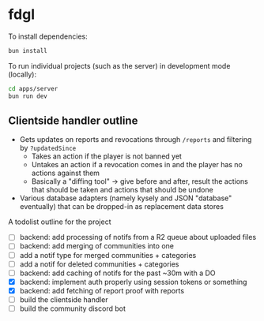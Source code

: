 # fdgl

To install dependencies:

```bash
bun install
```

To run individual projects (such as the server) in development mode (locally):

```bash
cd apps/server
bun run dev
```

## Clientside handler outline

- Gets updates on reports and revocations through `/reports` and filtering by `?updatedSince`
  - Takes an action if the player is not banned yet
  - Untakes an action if a revocation comes in and the player has no actions against them
  - Basically a "diffing tool" -> give before and after, result the actions that should be
  	taken and actions that should be undone
- Various database adapters (namely kysely and JSON "database" eventually)
	that can be dropped-in as replacement data stores

A todolist outline for the project

- [ ] backend: add processing of notifs from a R2 queue about uploaded files
- [ ] backend: add merging of communities into one
- [ ] add a notif type for merged communities + categories
- [ ] add a notif for deleted communities + categories
- [ ] backend: add caching of notifs for the past ~30m with a DO
- [X] backend: implement auth properly using session tokens or something
- [X] backend: add fetching of report proof with reports
- [ ] build the clientside handler
- [ ] build the community discord bot